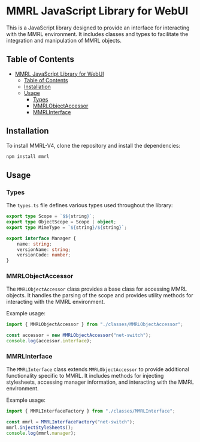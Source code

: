 # MMRL JavaScript Library for WebUI

This is a JavaScript library designed to provide an interface for interacting with the MMRL environment. It includes classes and types to facilitate the integration and manipulation of MMRL objects.

## Table of Contents

- [MMRL JavaScript Library for WebUI](#mmrl-javascript-library-for-webui)
  - [Table of Contents](#table-of-contents)
  - [Installation](#installation)
  - [Usage](#usage)
    - [Types](#types)
    - [MMRLObjectAccessor](#mmrlobjectaccessor)
    - [MMRLInterface](#mmrlinterface)

## Installation

To install MMRL-V4, clone the repository and install the dependencies:

```sh
npm install mmrl
```

## Usage

### Types

The `types.ts` file defines various types used throughout the library:

```typescript
export type Scope = `$${string}`;
export type ObjectScope = Scope | object;
export type MimeType = `${string}/${string}`;

export interface Manager {
    name: string;
    versionName: string;
    versionCode: number;
}
```

### MMRLObjectAccessor

The `MMRLObjectAccessor` class provides a base class for accessing MMRL objects. It handles the parsing of the scope and provides utility methods for interacting with the MMRL environment.

Example usage:

```typescript
import { MMRLObjectAccessor } from "./classes/MMRLObjectAccessor";

const accessor = new MMRLObjectAccessor("net-switch");
console.log(accessor.interface);
```

### MMRLInterface

The `MMRLInterface` class extends `MMRLObjectAccessor` to provide additional functionality specific to MMRL. It includes methods for injecting stylesheets, accessing manager information, and interacting with the MMRL environment.

Example usage:

```typescript
import { MMRLInterfaceFactory } from "./classes/MMRLInterface";

const mmrl = MMRLInterfaceFactory("net-switch");
mmrl.injectStyleSheets();
console.log(mmrl.manager);
```